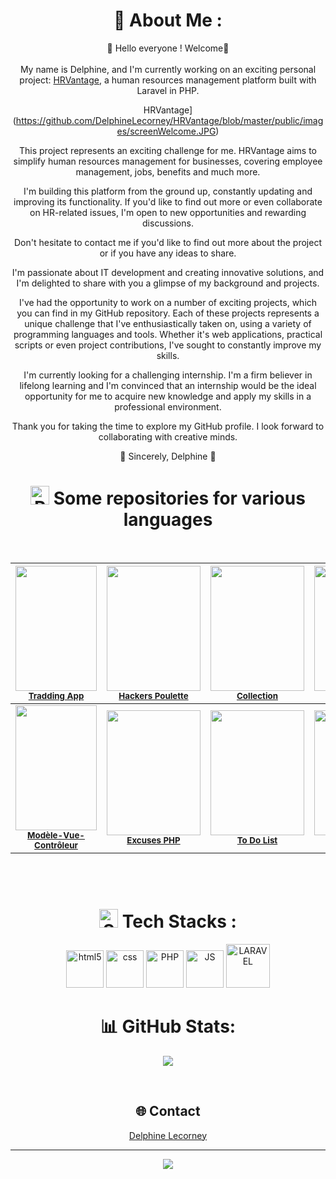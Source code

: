 <div align='center'>
  
# 💫 About Me :

🌱 Hello everyone ! Welcome🌱
<br><br>
My name is Delphine, and I'm currently working on an exciting personal project: [HRVantage](https://github.com/DelphineLecorney/HRVantage), a human resources management platform built with Laravel in PHP.

HRVantage](https://github.com/DelphineLecorney/HRVantage/blob/master/public/images/screenWelcome.JPG)

This project represents an exciting challenge for me. HRVantage aims to simplify human resources management for businesses, covering employee management, jobs, benefits and much more. 

I'm building this platform from the ground up, constantly updating and improving its functionality. If you'd like to find out more or even collaborate on HR-related issues, I'm open to new opportunities and rewarding discussions.

Don't hesitate to contact me if you'd like to find out more about the project or if you have any ideas to share.


I'm passionate about IT development and creating innovative solutions, and I'm delighted to share with you a glimpse of my background and projects.

I've had the opportunity to work on a number of exciting projects, which you can find in my GitHub repository. Each of these projects represents a unique challenge that I've enthusiastically taken on, using a variety of programming languages and tools. Whether it's web applications, practical scripts or even project contributions, I've sought to constantly improve my skills.

I'm currently looking for a challenging internship. I'm a firm believer in lifelong learning and I'm convinced that an internship would be the ideal opportunity for me to acquire new knowledge and apply my skills in a professional environment.

Thank you for taking the time to explore my GitHub profile. I look forward to collaborating with creative minds.

🔭 Sincerely, Delphine 🔭
<br>
 

# <img src="https://github.com/DelphineLecorney/DelphineLecorney/blob/main/images/git%20repository.png" alt="Repository" height="30" width="30" /> Some repositories for various languages

<br>

| <img src="https://github.com/DelphineLecorney/DelphineLecorney/blob/main/images/tradding.png" height="200px" width="130px;"/><br /><sub><b>[Tradding App](https://github.com/DelphineLecorney/TraddingApp)</b></sub> | <img src="https://github.com/DelphineLecorney/DelphineLecorney/blob/main/images/Form.jpg" height="200px" width="150px;"/><br /><sub><b>[Hackers Poulette](https://github.com/DelphineLecorney/hackers-poulette)</b></sub> | <img src="https://github.com/DelphineLecorney/DelphineLecorney/blob/main/images/Collection.JPG" height="200px" width="150px;"/><br /><sub><b>[Collection](https://github.com/DelphineLecorney/Collection)</b></sub> | <img src="https://github.com/DelphineLecorney/DelphineLecorney/blob/main/images/Wahck-A-Mole.jpg" height="200px" width="150px;"/><br /><sub><b>[Whack A Mole](https://github.com/DelphineLecorney/Whack-A-Mole)</b></sub> | 
| :---: | :---: | :---: | :---: |
| <img src="https://github.com/DelphineLecorney/DelphineLecorney/blob/main/images/ArticleSelected.jpeg" height="200px" width="130px;"/><br /><sub><b>[Modèle-Vue-Contrôleur ](https://github.com/DelphineLecorney/mvc/blob/main/README.md)</b></sub> | <img src="https://github.com/DelphineLecorney/DelphineLecorney/blob/main/images/ScreenExcuses.jpeg" height="200px" width="150px;"/><br /><sub><b>[Excuses PHP](https://github.com/DelphineLecorney/Excuses-PHP)</b></sub> | <img src="https://github.com/DelphineLecorney/DelphineLecorney/blob/main/images/todolist.JPG" height="200px" width="150px;"/><br /><sub><b>[To Do List](https://github.com/DelphineLecorney/testTodo/tree/main)</b></sub> | <img src="https://github.com/DelphineLecorney/DelphineLecorney/blob/main/images/RandomQuote.JPG" height="200px" width="150px;"/><br /><sub><b>[Random Quotes](https://github.com/DelphineLecorney/random-quote-using-async-await)</b></sub> | 

<br>

<br>

# <img src="https://github.com/DelphineLecorney/DelphineLecorney/blob/main/images/Stacks_Logo.png" alt="Stacks" height="30" width="30" /> Tech Stacks :

<img src="https://github.com/DelphineLecorney/DelphineLecorney/blob/main/images/html.png" alt="html5" height="60" width="60" /> 

<img src="https://github.com/DelphineLecorney/DelphineLecorney/blob/main/images/CSS3.jpg" alt="css" height="60" width="60" /> 

<img src="https://github.com/DelphineLecorney/DelphineLecorney/blob/main/images/php.jpg" alt="PHP" height="60" width="60" /> 

<img src="https://github.com/DelphineLecorney/DelphineLecorney/blob/main/images/js.png" alt="JS" height="60" width="60" /> 

<img src="https://github.com/DelphineLecorney/DelphineLecorney/blob/main/images/Laravel-Development-Company.png" alt="LARAVEL" height="70" width="70" /> 


<br>

# 📊 GitHub Stats:

![](https://github-readme-streak-stats.herokuapp.com/?user=DelphineLecorney&theme=dark&hide_border=false)

<br>

## 🌐 Contact
<a class="badge-base__link LI-simple-link" href="https://be.linkedin.com/in/delphine-lecorney?trk=profile-badge" target="_blank">Delphine Lecorney</a>
<br>
              
---
[![](https://visitcount.itsvg.in/api?id=DelphineLecorney&icon=0&color=0)](https://visitcount.itsvg.in)


</div>
